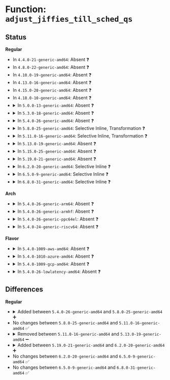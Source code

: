 # Function: <code>adjust_jiffies_till_sched_qs</code>

## Status
<b>Regular</b>
<ul>
<li>
In <code>4.4.0-21-generic-amd64</code>: Absent ❓
</li>
<li>
In <code>4.8.0-22-generic-amd64</code>: Absent ❓
</li>
<li>
In <code>4.10.0-19-generic-amd64</code>: Absent ❓
</li>
<li>
In <code>4.13.0-16-generic-amd64</code>: Absent ❓
</li>
<li>
In <code>4.15.0-20-generic-amd64</code>: Absent ❓
</li>
<li>
In <code>4.18.0-10-generic-amd64</code>: Absent ❓
</li>
<li>
<details>
<summary>In <code>5.0.0-13-generic-amd64</code>: Absent ❓</summary>

```json
{
  "name": "adjust_jiffies_till_sched_qs",
  "collision_type": "Unique Static",
  "inline_type": "Selective",
  "funcs": [
    {
      "addr": 18446744071604725477,
      "name": "adjust_jiffies_till_sched_qs",
      "external": false,
      "loc": "kernel/rcu/tree.c:426",
      "file": "kernel/rcu/tree.c",
      "inline": "not declared, inlined",
      "caller_inline": [
        "kernel/rcu/tree.c:rcu_init",
        "kernel/rcu/tree.c:param_set_next_fqs_jiffies",
        "kernel/rcu/tree.c:param_set_first_fqs_jiffies"
      ],
      "caller_func": [
        "kernel/rcu/tree.c:rcu_init",
        "kernel/rcu/tree.c:param_set_next_fqs_jiffies",
        "kernel/rcu/tree.c:param_set_first_fqs_jiffies"
      ]
    }
  ],
  "symbols": [
    {
      "addr": 18446744071579977067,
      "name": "adjust_jiffies_till_sched_qs.part.53",
      "section": ".text",
      "bind": "STB_LOCAL",
      "size": 74
    }
  ]
}
```
</details>
</li>
<li>
<details>
<summary>In <code>5.3.0-18-generic-amd64</code>: Absent ❓</summary>

```json
{
  "name": "adjust_jiffies_till_sched_qs",
  "collision_type": "Unique Static",
  "inline_type": "Selective",
  "funcs": [
    {
      "addr": 18446744071604826511,
      "name": "adjust_jiffies_till_sched_qs",
      "external": false,
      "loc": "kernel/rcu/tree.c:435",
      "file": "kernel/rcu/tree.c",
      "inline": "not declared, inlined",
      "caller_inline": [
        "kernel/rcu/tree.c:rcu_init",
        "kernel/rcu/tree.c:param_set_next_fqs_jiffies",
        "kernel/rcu/tree.c:param_set_first_fqs_jiffies"
      ],
      "caller_func": [
        "kernel/rcu/tree.c:rcu_init",
        "kernel/rcu/tree.c:param_set_next_fqs_jiffies",
        "kernel/rcu/tree.c:param_set_first_fqs_jiffies"
      ]
    }
  ],
  "symbols": [
    {
      "addr": 18446744071580018067,
      "name": "adjust_jiffies_till_sched_qs.part.0",
      "section": ".text",
      "bind": "STB_LOCAL",
      "size": 74
    }
  ]
}
```
</details>
</li>
<li>
<details>
<summary>In <code>5.4.0-26-generic-amd64</code>: Absent ❓</summary>

```json
{
  "name": "adjust_jiffies_till_sched_qs",
  "collision_type": "Unique Static",
  "inline_type": "Selective",
  "funcs": [
    {
      "addr": 18446744071604860829,
      "name": "adjust_jiffies_till_sched_qs",
      "external": false,
      "loc": "kernel/rcu/tree.c:442",
      "file": "kernel/rcu/tree.c",
      "inline": "not declared, inlined",
      "caller_inline": [
        "kernel/rcu/tree.c:rcu_init",
        "kernel/rcu/tree.c:param_set_next_fqs_jiffies",
        "kernel/rcu/tree.c:param_set_first_fqs_jiffies"
      ],
      "caller_func": [
        "kernel/rcu/tree.c:rcu_init",
        "kernel/rcu/tree.c:param_set_next_fqs_jiffies",
        "kernel/rcu/tree.c:param_set_first_fqs_jiffies"
      ]
    }
  ],
  "symbols": [
    {
      "addr": 18446744071580068627,
      "name": "adjust_jiffies_till_sched_qs.part.0",
      "section": ".text",
      "bind": "STB_LOCAL",
      "size": 74
    }
  ]
}
```
</details>
</li>
<li>
<details>
<summary>In <code>5.8.0-25-generic-amd64</code>: Selective Inline, Transformation ❓</summary>

```c
void adjust_jiffies_till_sched_qs()
```

```json
{
  "name": "adjust_jiffies_till_sched_qs",
  "collision_type": "Unique Static",
  "inline_type": "Selective",
  "funcs": [
    {
      "addr": 18446744071580107786,
      "name": "adjust_jiffies_till_sched_qs",
      "external": false,
      "loc": "kernel/rcu/tree.c:501",
      "file": "kernel/rcu/tree.c",
      "inline": "not declared, inlined",
      "caller_inline": [
        "kernel/rcu/tree.c:param_set_next_fqs_jiffies",
        "kernel/rcu/tree.c:param_set_first_fqs_jiffies"
      ],
      "caller_func": [
        "kernel/rcu/tree.c:rcu_init_geometry",
        "kernel/rcu/tree.c:param_set_next_fqs_jiffies",
        "kernel/rcu/tree.c:param_set_first_fqs_jiffies"
      ]
    }
  ],
  "symbols": [
    {
      "addr": 18446744071580126766,
      "name": "adjust_jiffies_till_sched_qs.part.0",
      "section": ".text",
      "bind": "STB_LOCAL",
      "size": 74
    },
    {
      "addr": 18446744071580106224,
      "name": "adjust_jiffies_till_sched_qs",
      "section": ".text",
      "bind": "STB_LOCAL",
      "size": 35
    },
    {
      "addr": 18446744071580126840,
      "name": "adjust_jiffies_till_sched_qs.cold",
      "section": ".text",
      "bind": "STB_LOCAL",
      "size": 10
    }
  ]
}
```
</details>
</li>
<li>
<details>
<summary>In <code>5.11.0-16-generic-amd64</code>: Selective Inline, Transformation ❓</summary>

```c
void adjust_jiffies_till_sched_qs()
```

```json
{
  "name": "adjust_jiffies_till_sched_qs",
  "collision_type": "Unique Static",
  "inline_type": "Selective",
  "funcs": [
    {
      "addr": 18446744071580090026,
      "name": "adjust_jiffies_till_sched_qs",
      "external": false,
      "loc": "kernel/rcu/tree.c:515",
      "file": "kernel/rcu/tree.c",
      "inline": "not declared, inlined",
      "caller_inline": [
        "kernel/rcu/tree.c:param_set_next_fqs_jiffies",
        "kernel/rcu/tree.c:param_set_first_fqs_jiffies"
      ],
      "caller_func": [
        "kernel/rcu/tree.c:rcu_init_geometry",
        "kernel/rcu/tree.c:param_set_next_fqs_jiffies",
        "kernel/rcu/tree.c:param_set_first_fqs_jiffies"
      ]
    }
  ],
  "symbols": [
    {
      "addr": 18446744071591307265,
      "name": "adjust_jiffies_till_sched_qs.part.0",
      "section": ".text",
      "bind": "STB_LOCAL",
      "size": 74
    },
    {
      "addr": 18446744071580087632,
      "name": "adjust_jiffies_till_sched_qs",
      "section": ".text",
      "bind": "STB_LOCAL",
      "size": 35
    },
    {
      "addr": 18446744071591307339,
      "name": "adjust_jiffies_till_sched_qs.cold",
      "section": ".text",
      "bind": "STB_LOCAL",
      "size": 10
    }
  ]
}
```
</details>
</li>
<li>
<details>
<summary>In <code>5.13.0-19-generic-amd64</code>: Absent ❓</summary>

```json
{
  "name": "adjust_jiffies_till_sched_qs",
  "collision_type": "Unique Static",
  "inline_type": "Selective",
  "funcs": [
    {
      "addr": 18446744071580109800,
      "name": "adjust_jiffies_till_sched_qs",
      "external": false,
      "loc": "kernel/rcu/tree.c:521",
      "file": "kernel/rcu/tree.c",
      "inline": "not declared, inlined",
      "caller_inline": [
        "kernel/rcu/tree.c:rcu_init_geometry",
        "kernel/rcu/tree.c:param_set_next_fqs_jiffies",
        "kernel/rcu/tree.c:param_set_first_fqs_jiffies"
      ],
      "caller_func": [
        "kernel/rcu/tree.c:rcu_init_geometry",
        "kernel/rcu/tree.c:param_set_next_fqs_jiffies",
        "kernel/rcu/tree.c:param_set_first_fqs_jiffies"
      ]
    }
  ],
  "symbols": [
    {
      "addr": 18446744071591249830,
      "name": "adjust_jiffies_till_sched_qs.part.0",
      "section": ".text",
      "bind": "STB_LOCAL",
      "size": 74
    }
  ]
}
```
</details>
</li>
<li>
<details>
<summary>In <code>5.15.0-25-generic-amd64</code>: Absent ❓</summary>

```json
{
  "name": "adjust_jiffies_till_sched_qs",
  "collision_type": "Unique Static",
  "inline_type": "Selective",
  "funcs": [
    {
      "addr": 18446744071580251066,
      "name": "adjust_jiffies_till_sched_qs",
      "external": false,
      "loc": "kernel/rcu/tree.c:496",
      "file": "kernel/rcu/tree.c",
      "inline": "not declared, inlined",
      "caller_inline": [
        "kernel/rcu/tree.c:rcu_init_geometry",
        "kernel/rcu/tree.c:param_set_next_fqs_jiffies",
        "kernel/rcu/tree.c:param_set_first_fqs_jiffies"
      ],
      "caller_func": [
        "kernel/rcu/tree.c:rcu_init_geometry",
        "kernel/rcu/tree.c:param_set_next_fqs_jiffies",
        "kernel/rcu/tree.c:param_set_first_fqs_jiffies"
      ]
    }
  ],
  "symbols": [
    {
      "addr": 18446744071592143719,
      "name": "adjust_jiffies_till_sched_qs.part.0",
      "section": ".text",
      "bind": "STB_LOCAL",
      "size": 74
    }
  ]
}
```
</details>
</li>
<li>
<details>
<summary>In <code>5.19.0-21-generic-amd64</code>: Absent ❓</summary>

```json
{
  "name": "adjust_jiffies_till_sched_qs",
  "collision_type": "Unique Static",
  "inline_type": "Selective",
  "funcs": [
    {
      "addr": 18446744071580419351,
      "name": "adjust_jiffies_till_sched_qs",
      "external": false,
      "loc": "kernel/rcu/tree.c:507",
      "file": "kernel/rcu/tree.c",
      "inline": "not declared, inlined",
      "caller_inline": [
        "kernel/rcu/tree.c:rcu_init_geometry",
        "kernel/rcu/tree.c:param_set_next_fqs_jiffies",
        "kernel/rcu/tree.c:param_set_first_fqs_jiffies"
      ],
      "caller_func": [
        "kernel/rcu/tree.c:rcu_init_geometry",
        "kernel/rcu/tree.c:param_set_next_fqs_jiffies",
        "kernel/rcu/tree.c:param_set_first_fqs_jiffies"
      ]
    }
  ],
  "symbols": [
    {
      "addr": 18446744071593914931,
      "name": "adjust_jiffies_till_sched_qs.part.0",
      "section": ".text",
      "bind": "STB_LOCAL",
      "size": 86
    }
  ]
}
```
</details>
</li>
<li>
<details>
<summary>In <code>6.2.0-20-generic-amd64</code>: Selective Inline ❓</summary>

```c
void adjust_jiffies_till_sched_qs()
```

```json
{
  "name": "adjust_jiffies_till_sched_qs",
  "collision_type": "Unique Static",
  "inline_type": "Selective",
  "funcs": [
    {
      "addr": 18446744071580616416,
      "name": "adjust_jiffies_till_sched_qs",
      "external": false,
      "loc": "kernel/rcu/tree.c:438",
      "file": "kernel/rcu/tree.c",
      "inline": "not declared, inlined",
      "caller_inline": [],
      "caller_func": [
        "kernel/rcu/tree.c:rcu_init_geometry",
        "kernel/rcu/tree.c:param_set_next_fqs_jiffies",
        "kernel/rcu/tree.c:param_set_first_fqs_jiffies"
      ]
    }
  ],
  "symbols": [
    {
      "addr": 18446744071580616416,
      "name": "adjust_jiffies_till_sched_qs",
      "section": ".text",
      "bind": "STB_LOCAL",
      "size": 120
    }
  ]
}
```
</details>
</li>
<li>
<details>
<summary>In <code>6.5.0-9-generic-amd64</code>: Selective Inline ❓</summary>

```c
void adjust_jiffies_till_sched_qs()
```

```json
{
  "name": "adjust_jiffies_till_sched_qs",
  "collision_type": "Unique Static",
  "inline_type": "Selective",
  "funcs": [
    {
      "addr": 18446744071580690096,
      "name": "adjust_jiffies_till_sched_qs",
      "external": false,
      "loc": "kernel/rcu/tree.c:419",
      "file": "kernel/rcu/tree.c",
      "inline": "not declared, inlined",
      "caller_inline": [],
      "caller_func": [
        "kernel/rcu/tree.c:rcu_init_geometry",
        "kernel/rcu/tree.c:param_set_next_fqs_jiffies",
        "kernel/rcu/tree.c:param_set_first_fqs_jiffies"
      ]
    }
  ],
  "symbols": [
    {
      "addr": 18446744071580690096,
      "name": "adjust_jiffies_till_sched_qs",
      "section": ".text",
      "bind": "STB_LOCAL",
      "size": 120
    }
  ]
}
```
</details>
</li>
<li>
<details>
<summary>In <code>6.8.0-31-generic-amd64</code>: Selective Inline ❓</summary>

```c
void adjust_jiffies_till_sched_qs()
```

```json
{
  "name": "adjust_jiffies_till_sched_qs",
  "collision_type": "Unique Static",
  "inline_type": "Selective",
  "funcs": [
    {
      "addr": 18446744071580757024,
      "name": "adjust_jiffies_till_sched_qs",
      "external": false,
      "loc": "kernel/rcu/tree.c:420",
      "file": "kernel/rcu/tree.c",
      "inline": "not declared, inlined",
      "caller_inline": [],
      "caller_func": [
        "kernel/rcu/tree.c:rcu_init_geometry",
        "kernel/rcu/tree.c:param_set_next_fqs_jiffies",
        "kernel/rcu/tree.c:param_set_first_fqs_jiffies"
      ]
    }
  ],
  "symbols": [
    {
      "addr": 18446744071580757024,
      "name": "adjust_jiffies_till_sched_qs",
      "section": ".text",
      "bind": "STB_LOCAL",
      "size": 120
    }
  ]
}
```
</details>
</li>
</ul>
<b>Arch</b>
<ul>
<li>
<details>
<summary>In <code>5.4.0-26-generic-arm64</code>: Absent ❓</summary>

```json
{
  "name": "adjust_jiffies_till_sched_qs",
  "collision_type": "Unique Static",
  "inline_type": "Selective",
  "funcs": [
    {
      "addr": 18446603336510893944,
      "name": "adjust_jiffies_till_sched_qs",
      "external": false,
      "loc": "kernel/rcu/tree.c:442",
      "file": "kernel/rcu/tree.c",
      "inline": "not declared, inlined",
      "caller_inline": [
        "kernel/rcu/tree.c:rcu_init",
        "kernel/rcu/tree.c:param_set_next_fqs_jiffies",
        "kernel/rcu/tree.c:param_set_first_fqs_jiffies"
      ],
      "caller_func": [
        "kernel/rcu/tree.c:rcu_init",
        "kernel/rcu/tree.c:param_set_next_fqs_jiffies",
        "kernel/rcu/tree.c:param_set_first_fqs_jiffies"
      ]
    }
  ],
  "symbols": [
    {
      "addr": 18446603336491281260,
      "name": "adjust_jiffies_till_sched_qs.part.0",
      "section": ".text",
      "bind": "STB_LOCAL",
      "size": 104
    }
  ]
}
```
</details>
</li>
<li>
<details>
<summary>In <code>5.4.0-26-generic-armhf</code>: Absent ❓</summary>

```json
{
  "name": "adjust_jiffies_till_sched_qs",
  "collision_type": "Unique Static",
  "inline_type": "Selective",
  "funcs": [
    {
      "addr": 3243382320,
      "name": "adjust_jiffies_till_sched_qs",
      "external": false,
      "loc": "kernel/rcu/tree.c:442",
      "file": "kernel/rcu/tree.c",
      "inline": "not declared, inlined",
      "caller_inline": [
        "kernel/rcu/tree.c:rcu_init",
        "kernel/rcu/tree.c:param_set_next_fqs_jiffies",
        "kernel/rcu/tree.c:param_set_first_fqs_jiffies"
      ],
      "caller_func": [
        "kernel/rcu/tree.c:rcu_init",
        "kernel/rcu/tree.c:param_set_next_fqs_jiffies",
        "kernel/rcu/tree.c:param_set_first_fqs_jiffies"
      ]
    }
  ],
  "symbols": [
    {
      "addr": 3225289268,
      "name": "adjust_jiffies_till_sched_qs.part.0",
      "section": ".text",
      "bind": "STB_LOCAL",
      "size": 100
    }
  ]
}
```
</details>
</li>
<li>
<details>
<summary>In <code>5.4.0-26-generic-ppc64el</code>: Absent ❓</summary>

```json
{
  "name": "adjust_jiffies_till_sched_qs",
  "collision_type": "Unique Static",
  "inline_type": "Selective",
  "funcs": [
    {
      "addr": 13835058055302529096,
      "name": "adjust_jiffies_till_sched_qs",
      "external": false,
      "loc": "kernel/rcu/tree.c:442",
      "file": "kernel/rcu/tree.c",
      "inline": "not declared, inlined",
      "caller_inline": [
        "kernel/rcu/tree.c:rcu_init",
        "kernel/rcu/tree.c:param_set_next_fqs_jiffies",
        "kernel/rcu/tree.c:param_set_first_fqs_jiffies"
      ],
      "caller_func": [
        "kernel/rcu/tree.c:rcu_init",
        "kernel/rcu/tree.c:param_set_next_fqs_jiffies",
        "kernel/rcu/tree.c:param_set_first_fqs_jiffies"
      ]
    }
  ],
  "symbols": [
    {
      "addr": 13835058055284187064,
      "name": "adjust_jiffies_till_sched_qs.part.0",
      "section": ".text",
      "bind": "STB_LOCAL",
      "size": 140
    }
  ]
}
```
</details>
</li>
<li>
<details>
<summary>In <code>5.4.0-24-generic-riscv64</code>: Absent ❓</summary>

```json
{
  "name": "adjust_jiffies_till_sched_qs",
  "collision_type": "Unique Static",
  "inline_type": "Selective",
  "funcs": [
    {
      "addr": 18446743936270633506,
      "name": "adjust_jiffies_till_sched_qs",
      "external": false,
      "loc": "kernel/rcu/tree.c:442",
      "file": "kernel/rcu/tree.c",
      "inline": "not declared, inlined",
      "caller_inline": [
        "kernel/rcu/tree.c:rcu_init",
        "kernel/rcu/tree.c:param_set_next_fqs_jiffies",
        "kernel/rcu/tree.c:param_set_first_fqs_jiffies"
      ],
      "caller_func": [
        "kernel/rcu/tree.c:rcu_init",
        "kernel/rcu/tree.c:param_set_next_fqs_jiffies",
        "kernel/rcu/tree.c:param_set_first_fqs_jiffies"
      ]
    }
  ],
  "symbols": [
    {
      "addr": 18446743936271799604,
      "name": "adjust_jiffies_till_sched_qs.part.0",
      "section": ".text",
      "bind": "STB_LOCAL",
      "size": 96
    }
  ]
}
```
</details>
</li>
</ul>
<b>Flavor</b>
<ul>
<li>
<details>
<summary>In <code>5.4.0-1009-aws-amd64</code>: Absent ❓</summary>

```json
{
  "name": "adjust_jiffies_till_sched_qs",
  "collision_type": "Unique Static",
  "inline_type": "Selective",
  "funcs": [
    {
      "addr": 18446744071604765845,
      "name": "adjust_jiffies_till_sched_qs",
      "external": false,
      "loc": "kernel/rcu/tree.c:442",
      "file": "kernel/rcu/tree.c",
      "inline": "not declared, inlined",
      "caller_inline": [
        "kernel/rcu/tree.c:rcu_init",
        "kernel/rcu/tree.c:param_set_next_fqs_jiffies",
        "kernel/rcu/tree.c:param_set_first_fqs_jiffies"
      ],
      "caller_func": [
        "kernel/rcu/tree.c:rcu_init",
        "kernel/rcu/tree.c:param_set_next_fqs_jiffies",
        "kernel/rcu/tree.c:param_set_first_fqs_jiffies"
      ]
    }
  ],
  "symbols": [
    {
      "addr": 18446744071580037363,
      "name": "adjust_jiffies_till_sched_qs.part.0",
      "section": ".text",
      "bind": "STB_LOCAL",
      "size": 74
    }
  ]
}
```
</details>
</li>
<li>
<details>
<summary>In <code>5.4.0-1010-azure-amd64</code>: Absent ❓</summary>

```json
{
  "name": "adjust_jiffies_till_sched_qs",
  "collision_type": "Unique Static",
  "inline_type": "Selective",
  "funcs": [
    {
      "addr": 18446744071604733899,
      "name": "adjust_jiffies_till_sched_qs",
      "external": false,
      "loc": "kernel/rcu/tree.c:442",
      "file": "kernel/rcu/tree.c",
      "inline": "not declared, inlined",
      "caller_inline": [
        "kernel/rcu/tree.c:rcu_init",
        "kernel/rcu/tree.c:param_set_next_fqs_jiffies",
        "kernel/rcu/tree.c:param_set_first_fqs_jiffies"
      ],
      "caller_func": [
        "kernel/rcu/tree.c:rcu_init",
        "kernel/rcu/tree.c:param_set_next_fqs_jiffies",
        "kernel/rcu/tree.c:param_set_first_fqs_jiffies"
      ]
    }
  ],
  "symbols": [
    {
      "addr": 18446744071579982652,
      "name": "adjust_jiffies_till_sched_qs.part.0",
      "section": ".text",
      "bind": "STB_LOCAL",
      "size": 74
    }
  ]
}
```
</details>
</li>
<li>
<details>
<summary>In <code>5.4.0-1009-gcp-amd64</code>: Absent ❓</summary>

```json
{
  "name": "adjust_jiffies_till_sched_qs",
  "collision_type": "Unique Static",
  "inline_type": "Selective",
  "funcs": [
    {
      "addr": 18446744071604843473,
      "name": "adjust_jiffies_till_sched_qs",
      "external": false,
      "loc": "kernel/rcu/tree.c:442",
      "file": "kernel/rcu/tree.c",
      "inline": "not declared, inlined",
      "caller_inline": [
        "kernel/rcu/tree.c:rcu_init",
        "kernel/rcu/tree.c:param_set_next_fqs_jiffies",
        "kernel/rcu/tree.c:param_set_first_fqs_jiffies"
      ],
      "caller_func": [
        "kernel/rcu/tree.c:rcu_init",
        "kernel/rcu/tree.c:param_set_next_fqs_jiffies",
        "kernel/rcu/tree.c:param_set_first_fqs_jiffies"
      ]
    }
  ],
  "symbols": [
    {
      "addr": 18446744071580028899,
      "name": "adjust_jiffies_till_sched_qs.part.0",
      "section": ".text",
      "bind": "STB_LOCAL",
      "size": 74
    }
  ]
}
```
</details>
</li>
<li>
<details>
<summary>In <code>5.4.0-26-lowlatency-amd64</code>: Absent ❓</summary>

```json
{
  "name": "adjust_jiffies_till_sched_qs",
  "collision_type": "Unique Static",
  "inline_type": "Selective",
  "funcs": [
    {
      "addr": 18446744071604864971,
      "name": "adjust_jiffies_till_sched_qs",
      "external": false,
      "loc": "kernel/rcu/tree.c:442",
      "file": "kernel/rcu/tree.c",
      "inline": "not declared, inlined",
      "caller_inline": [
        "kernel/rcu/tree.c:rcu_init",
        "kernel/rcu/tree.c:param_set_next_fqs_jiffies",
        "kernel/rcu/tree.c:param_set_first_fqs_jiffies"
      ],
      "caller_func": [
        "kernel/rcu/tree.c:rcu_init",
        "kernel/rcu/tree.c:param_set_next_fqs_jiffies",
        "kernel/rcu/tree.c:param_set_first_fqs_jiffies"
      ]
    }
  ],
  "symbols": [
    {
      "addr": 18446744071580078902,
      "name": "adjust_jiffies_till_sched_qs.part.0",
      "section": ".text",
      "bind": "STB_LOCAL",
      "size": 74
    }
  ]
}
```
</details>
</li>
</ul>

## Differences
<b>Regular</b>
<ul>
<li>
<details>
<summary>Added between <code>5.4.0-26-generic-amd64</code> and <code>5.8.0-25-generic-amd64</code> ➕</summary>

```c
void adjust_jiffies_till_sched_qs()
```
</details>
</li>
<li>
No changes between <code>5.8.0-25-generic-amd64</code> and <code>5.11.0-16-generic-amd64</code> ✅
</li>
<li>
<details>
<summary>Removed between <code>5.11.0-16-generic-amd64</code> and <code>5.13.0-19-generic-amd64</code> ➖</summary>

```c
void adjust_jiffies_till_sched_qs()
```
</details>
</li>
<li>
<details>
<summary>Added between <code>5.19.0-21-generic-amd64</code> and <code>6.2.0-20-generic-amd64</code> ➕</summary>

```c
void adjust_jiffies_till_sched_qs()
```
</details>
</li>
<li>
No changes between <code>6.2.0-20-generic-amd64</code> and <code>6.5.0-9-generic-amd64</code> ✅
</li>
<li>
No changes between <code>6.5.0-9-generic-amd64</code> and <code>6.8.0-31-generic-amd64</code> ✅
</li>
</ul>
